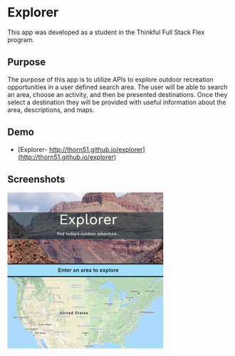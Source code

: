 # Explorer

This app was developed as a student in the Thinkful Full Stack Flex program.

## Purpose

The purpose of this app is to utilize APIs to explore outdoor recreation opportunities in a user defined search area. The user will be able to search an area, choose an activity, and then be presented destinations. Once they select a destination they will be provided with useful information about the area, descriptions, and maps.

## Demo

- [Explorer- http://thorn51.github.io/explorer](http://thorn51.github.io/explorer)

## Screenshots

![Explorer Hero](/assets/explorer-screenshot.png)
